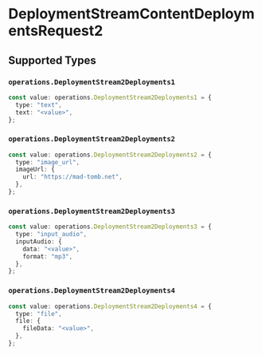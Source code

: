 # DeploymentStreamContentDeploymentsRequest2


## Supported Types

### `operations.DeploymentStream2Deployments1`

```typescript
const value: operations.DeploymentStream2Deployments1 = {
  type: "text",
  text: "<value>",
};
```

### `operations.DeploymentStream2Deployments2`

```typescript
const value: operations.DeploymentStream2Deployments2 = {
  type: "image_url",
  imageUrl: {
    url: "https://mad-tomb.net",
  },
};
```

### `operations.DeploymentStream2Deployments3`

```typescript
const value: operations.DeploymentStream2Deployments3 = {
  type: "input_audio",
  inputAudio: {
    data: "<value>",
    format: "mp3",
  },
};
```

### `operations.DeploymentStream2Deployments4`

```typescript
const value: operations.DeploymentStream2Deployments4 = {
  type: "file",
  file: {
    fileData: "<value>",
  },
};
```

